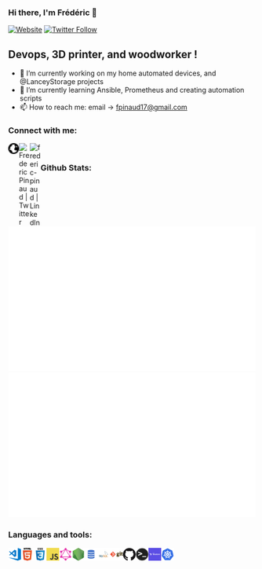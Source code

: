 ### Hi there, I'm Frédéric 👋
[![Website](https://img.shields.io/website?label=me.fredericpinaud.fr&style=for-the-badge&url=https%3A%2F%2me.fredericpinaud.fr)](https://me.fredericpinaud.fr)
[![Twitter Follow](https://img.shields.io/twitter/follow/FredericPinaud?color=1DA1F2&logo=twitter&style=for-the-badge)](https://twitter.com/intent/follow?original_referer=https%3A%2F%2Fgithub.com%2FFredericPinaud&screen_name=FredericPinaud)

## Devops, 3D printer, and woodworker !

- 🔭 I’m currently working on my home automated devices, and @LanceyStorage projects
- 🌱 I’m currently learning Ansible, Prometheus and creating automation scripts
- 📫 How to reach me: email -> fpinaud17@gmail.com

### Connect with me: 

<img align="left" alt="me.fredericpinaud.fr" width="22px" src="https://raw.githubusercontent.com/iconic/open-iconic/master/svg/globe.svg" />
<img align="left" alt="FredericPinaud | Twitter" width="22px" src="https://cdn.jsdelivr.net/npm/simple-icons@v3/icons/twitter.svg" />
<img align="left" alt="frederic-pinaud | LinkedIn" width="22px" src="https://cdn.jsdelivr.net/npm/simple-icons@v3/icons/linkedin.svg" />

<br />

### Github Stats:

<a href="https://github.com/FredPi17/FredPi17-stats">

![](https://github.com/FredPi17/FredPi17-stats/blob/master/generated/overview.svg)
![](https://github.com/FredPi17/FredPi17-stats/blob/master/generated/languages.svg)

</a>

### Languages and tools: 

<img align="left" alt="Visual Studio Code" width="26px" src="https://raw.githubusercontent.com/github/explore/80688e429a7d4ef2fca1e82350fe8e3517d3494d/topics/visual-studio-code/visual-studio-code.png" />
<img align="left" alt="HTML5" width="26px" src="https://raw.githubusercontent.com/github/explore/80688e429a7d4ef2fca1e82350fe8e3517d3494d/topics/html/html.png" />
<img align="left" alt="CSS3" width="26px" src="https://raw.githubusercontent.com/github/explore/80688e429a7d4ef2fca1e82350fe8e3517d3494d/topics/css/css.png" />
<img align="left" alt="JavaScript" width="26px" src="https://raw.githubusercontent.com/github/explore/80688e429a7d4ef2fca1e82350fe8e3517d3494d/topics/javascript/javascript.png" />
<img align="left" alt="GraphQL" width="26px" src="https://raw.githubusercontent.com/github/explore/80688e429a7d4ef2fca1e82350fe8e3517d3494d/topics/graphql/graphql.png" />
<img align="left" alt="Node.js" width="26px" src="https://raw.githubusercontent.com/github/explore/80688e429a7d4ef2fca1e82350fe8e3517d3494d/topics/nodejs/nodejs.png" />
<img align="left" alt="SQL" width="26px" src="https://raw.githubusercontent.com/github/explore/80688e429a7d4ef2fca1e82350fe8e3517d3494d/topics/sql/sql.png" />
<img align="left" alt="MySQL" width="26px" src="https://raw.githubusercontent.com/github/explore/80688e429a7d4ef2fca1e82350fe8e3517d3494d/topics/mysql/mysql.png" />
<img align="left" alt="Git" width="26px" src="https://raw.githubusercontent.com/github/explore/80688e429a7d4ef2fca1e82350fe8e3517d3494d/topics/git/git.png" />
<img align="left" alt="GitHub" width="26px" src="https://raw.githubusercontent.com/github/explore/78df643247d429f6cc873026c0622819ad797942/topics/github/github.png" />
<img align="left" alt="Terminal" width="26px" src="https://raw.githubusercontent.com/github/explore/80688e429a7d4ef2fca1e82350fe8e3517d3494d/topics/terminal/terminal.png" />
<img align="left" alt="Terraform" width="26px" src="https://raw.githubusercontent.com/github/explore/80688e429a7d4ef2fca1e82350fe8e3517d3494d/topics/terraform/terraform.png" />
<img align="left" alt="Kubernetes" width="26px" src="https://raw.githubusercontent.com/github/explore/80688e429a7d4ef2fca1e82350fe8e3517d3494d/topics/kubernetes/kubernetes.png" />

